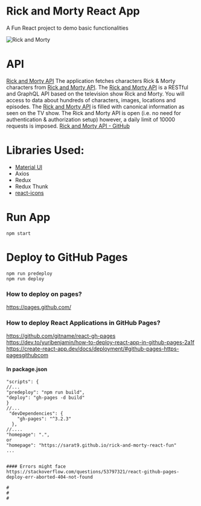 # Rick and Morty React App
A Fun React project to demo basic functionalities

![Rick and Morty](https://images6.alphacoders.com/909/thumb-1920-909641.png)


#

# API
[Rick and Morty API](https://rickandmortyapi.com/)
The application fetches characters Rick & Morty characters from [Rick and Morty API](https://rickandmortyapi.com/). 
The [Rick and Morty API](https://rickandmortyapi.com/) is a RESTful and GraphQL API based on the television show Rick and Morty. You will access to data about hundreds of characters, images, locations and episodes. The [Rick and Morty API](https://rickandmortyapi.com/) is filled with canonical information as seen on the TV show. The Rick and Morty API is open (i.e. no need for authentication & authorization setup) however, a daily limit of 10000 requests is imposed.
[Rick and Morty API - GitHub](https://github.com/afuh/rick-and-morty-api)


# Libraries Used:

- [Material UI](https://mui.com/)
- Axios
- Redux
- Redux Thunk
- [react-icons](https://react-icons.github.io/react-icons/)

#
#
#

# Run App
```
npm start
```

#
#
#

# Deploy to GitHub Pages

```
npm run predeploy
npm run deploy

```
### How to deploy on pages?
https://pages.github.com/

### How to deploy React Applications in GitHub Pages?
https://github.com/gitname/react-gh-pages
https://dev.to/yuribenjamin/how-to-deploy-react-app-in-github-pages-2a1f
https://create-react-app.dev/docs/deployment/#github-pages-https-pagesgithubcom

#### In package.json
```
"scripts": {
//...
"predeploy": "npm run build",
"deploy": "gh-pages -d build"
}
//...
 "devDependencies": {
    "gh-pages": "^3.2.3"
  },
//....
"homepage": ".",
or 
"homepage": "https://sarat9.github.io/rick-and-morty-react-fun"
...


#### Errors might face
https://stackoverflow.com/questions/53797321/react-github-pages-deploy-err-aborted-404-not-found

#
#
#
